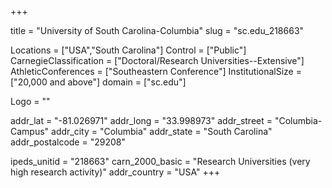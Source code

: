 
+++

title = "University of South Carolina-Columbia"
slug = "sc.edu_218663"

Locations = ["USA","South Carolina"]
Control = ["Public"]
CarnegieClassification = ["Doctoral/Research Universities--Extensive"]
AthleticConferences = ["Southeastern Conference"]
InstitutionalSize = ["20,000 and above"]
domain = ["sc.edu"]

Logo = ""

addr_lat = "-81.026971"
addr_long = "33.998973"
addr_street = "Columbia-Campus"
addr_city = "Columbia"
addr_state = "South Carolina"
addr_postalcode = "29208"

ipeds_unitid = "218663"
carn_2000_basic = "Research Universities (very high research activity)"
addr_country = "USA"
+++
    
